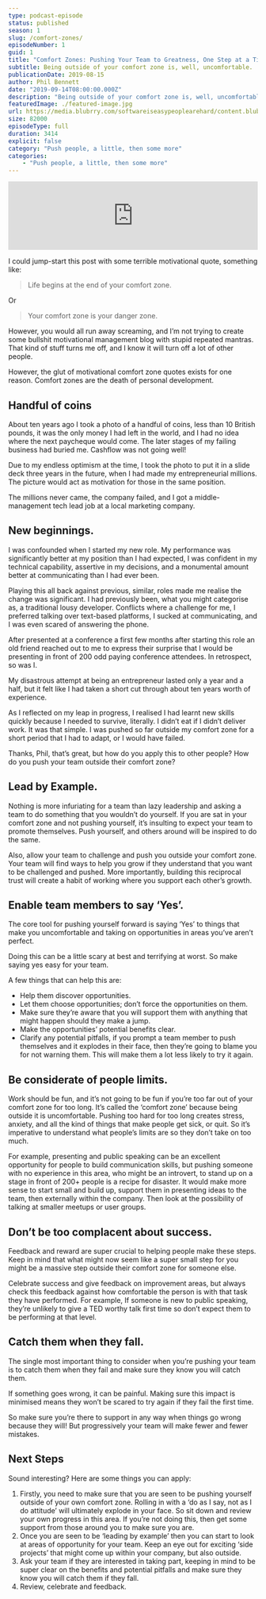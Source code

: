 ```yaml
---
type: podcast-episode
status: published
season: 1
slug: /comfort-zones/
episodeNumber: 1
guid: 1
title: "Comfort Zones: Pushing Your Team to Greatness, One Step at a Time."
subtitle: Being outside of your comfort zone is, well, uncomfortable.
publicationDate: 2019-08-15
author: Phil Bennett
date: "2019-09-14T08:00:00.000Z"
description: "Being outside of your comfort zone is, well, uncomfortable. However, it's a place where there are creative things to learn and excellent growth opportunities. So how do you support your team take their first steps into a world so loved by shouty management gurus?"
featuredImage: ./featured-image.jpg
url: https://media.blubrry.com/softwareiseasypeoplearehard/content.blubrry.com/softwareiseasypeoplearehard/SIAPAH-S01E01.mp3
size: 82000
episodeType: full
duration: 3414
explicit: false
category: "Push people, a little, then some more"
categories: 
    - "Push people, a little, then some more" 
---
```


<iframe title="hello world embed" src="https://player.blubrry.com/id/66570685/#time-0&darkOrLight-Light&shownotes-ffffff&shownotesBackground-000000&download-ffffff&downloadBackground-000000&subscribe-ffffff&subscribeBackground-000000&share-ffffff&shareBackground-000000" scrolling="no" width="100%" height="138px" frameBorder="0" className="my-3 text-base text-gray-900 max-w-2xl mx-auto"></iframe>

I could jump-start this post with some terrible motivational quote, something like:

>Life begins at the end of your comfort zone.

Or

>Your comfort zone is your danger zone.

However, you would all run away screaming, and I’m not trying to create some bullshit motivational management blog with stupid repeated mantras. That kind of stuff turns me off, and I know it will turn off a lot of other people.

However, the glut of motivational comfort zone quotes exists for one reason. Comfort zones are the death of personal development.

## Handful of coins
About ten years ago I took a photo of a handful of coins, less than 10 British pounds, it was the only money I had left in the world, and I had no idea where the next paycheque would come. The later stages of my failing business had buried me. Cashflow was not going well!

Due to my endless optimism at the time, I took the photo to put it in a slide deck three years in the future, when I had made my entrepreneurial millions. The picture would act as motivation for those in the same position.

The millions never came, the company failed, and I got a middle-management tech lead job at a local marketing company.

## New beginnings.
I was confounded when I started my new role. My performance was significantly better at my position than I had expected, I was confident in my technical capability, assertive in my decisions, and a monumental amount better at communicating than I had ever been.

Playing this all back against previous, similar, roles made me realise the change was significant. I had previously been, what you might categorise as, a traditional lousy developer. Conflicts where a challenge for me, I preferred talking over text-based platforms, I sucked at communicating, and I was even scared of answering the phone.

After presented at a conference a first few months after starting this role an old friend reached out to me to express their surprise that I would be presenting in front of 200 odd paying conference attendees. In retrospect, so was I.

My disastrous attempt at being an entrepreneur lasted only a year and a half, but it felt like I had taken a short cut through about ten years worth of experience.

As I reflected on my leap in progress, I realised I had learnt new skills quickly because I needed to survive, literally. I didn’t eat if I didn’t deliver work. It was that simple. I was pushed so far outside my comfort zone for a short period that I had to adapt, or I would have failed.

Thanks, Phil, that’s great, but how do you apply this to other people? How do you push your team outside their comfort zone?

## Lead by Example.
Nothing is more infuriating for a team than lazy leadership and asking a team to do something that you wouldn’t do yourself. If you are sat in your comfort zone and not pushing yourself, it’s insulting to expect your team to promote themselves. Push yourself, and others around will be inspired to do the same.

Also, allow your team to challenge and push you outside your comfort zone. Your team will find ways to help you grow if they understand that you want to be challenged and pushed. More importantly, building this reciprocal trust will create a habit of working where you support each other’s growth.

## Enable team members to say ‘Yes’.
The core tool for pushing yourself forward is saying ‘Yes’ to things that make you uncomfortable and taking on opportunities in areas you’ve aren’t perfect.

Doing this can be a little scary at best and terrifying at worst. So make saying yes easy for your team.

A few things that can help this are:

* Help them discover opportunities.
* Let them choose opportunities; don’t force the opportunities on them.
* Make sure they’re aware that you will support them with anything that might happen should they make a jump.
* Make the opportunities’ potential benefits clear.
* Clarify any potential pitfalls, if you prompt a team member to push themselves and it explodes in their face, then they’re going to blame you for not warning them. This will make them a lot less likely to try it again.
## Be considerate of people limits.
Work should be fun, and it’s not going to be fun if you’re too far out of your comfort zone for too long. It’s called the ‘comfort zone’ because being outside it is uncomfortable. Pushing too hard for too long creates stress, anxiety, and all the kind of things that make people get sick, or quit. So it’s imperative to understand what people’s limits are so they don’t take on too much.

For example, presenting and public speaking can be an excellent opportunity for people to build communication skills, but pushing someone with no experience in this area, who might be an introvert, to stand up on a stage in front of 200+ people is a recipe for disaster. It would make more sense to start small and build up, support them in presenting ideas to the team, then externally within the company. Then look at the possibility of talking at smaller meetups or user groups.

## Don’t be too complacent about success.
Feedback and reward are super crucial to helping people make these steps. Keep in mind that what might now seem like a super small step for you might be a massive step outside their comfort zone for someone else.

Celebrate success and give feedback on improvement areas, but always check this feedback against how comfortable the person is with that task they have performed. For example, If someone is new to public speaking, they’re unlikely to give a TED worthy talk first time so don’t expect them to be performing at that level.

## Catch them when they fall.
The single most important thing to consider when you’re pushing your team is to catch them when they fail and make sure they know you will catch them.

If something goes wrong, it can be painful. Making sure this impact is minimised means they won’t be scared to try again if they fail the first time.

So make sure you’re there to support in any way when things go wrong because they will! But progressively your team will make fewer and fewer mistakes.

## Next Steps
Sound interesting? Here are some things you can apply:

1. Firstly, you need to make sure that you are seen to be pushing yourself outside of your own comfort zone. Rolling in with a ‘do as I say, not as I do attitude’ will ultimately explode in your face. So sit down and review your own progress in this area. If you’re not doing this, then get some support from those around you to make sure you are.
2. Once you are seen to be ‘leading by example’ then you can start to look at areas of opportunity for your team. Keep an eye out for exciting ‘side projects’ that might come up within your company, but also outside.
3. Ask your team if they are interested in taking part, keeping in mind to be super clear on the benefits and potential pitfalls and make sure they know you will catch them if they fall.
4. Review, celebrate and feedback.

